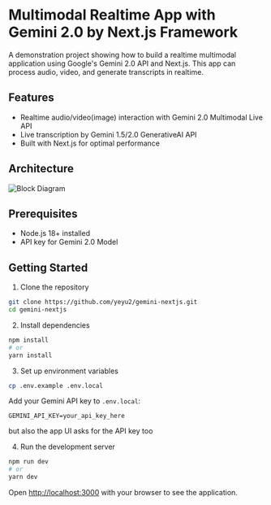 # Multimodal Realtime App with Gemini 2.0 by Next.js Framework

A demonstration project showing how to build a realtime multimodal application using Google's Gemini 2.0 API and Next.js. This app can process audio, video, and generate transcripts in realtime.

## Features

- Realtime audio/video(image) interaction with Gemini 2.0 Multimodal Live API
- Live transcription by Gemini 1.5/2.0 GenerativeAI API
- Built with Next.js for optimal performance

## Architecture

![Block Diagram](./diagram.jpg)

## Prerequisites

- Node.js 18+ installed
- API key for Gemini 2.0 Model

## Getting Started

1. Clone the repository
```bash
git clone https://github.com/yeyu2/gemini-nextjs.git
cd gemini-nextjs
```

2. Install dependencies
```bash
npm install
# or
yarn install
```

3. Set up environment variables
```bash
cp .env.example .env.local
```
Add your Gemini API key to `.env.local`:
```
GEMINI_API_KEY=your_api_key_here
```
but also the app UI asks for the API key too

4. Run the development server
```bash
npm run dev
# or
yarn dev
```

Open [http://localhost:3000](http://localhost:3000) with your browser to see the application.


